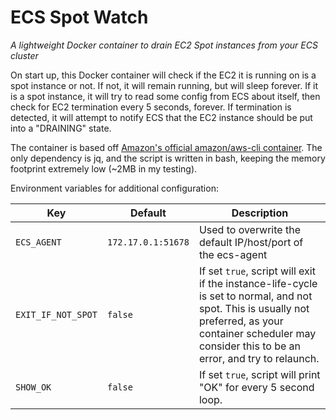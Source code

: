 # ECS Spot Watch
_A lightweight Docker container to drain EC2 Spot instances from your ECS cluster_

On start up, this Docker container will check if the EC2 it is running on is a spot instance or not. If not, it will remain running, but will sleep forever. If it is a spot instance, it will try to read some config from ECS about itself, then check for EC2 termination every 5 seconds, forever. If termination is detected, it will attempt to notify ECS that the EC2 instance should be put into a "DRAINING" state.

The container is based off [Amazon's official amazon/aws-cli container](https://hub.docker.com/r/amazon/aws-cli). The only dependency is jq, and the script is written in bash, keeping the memory footprint extremely low (~2MB in my testing).

Environment variables for additional configuration:

| Key | Default | Description |
| - | - | - |
| `ECS_AGENT` | `172.17.0.1:51678` | Used to overwrite the default IP/host/port of the ecs-agent |
| `EXIT_IF_NOT_SPOT` | `false` |  If set `true`, script will exit if the instance-life-cycle is set to normal, and not spot. This is usually not preferred, as your container scheduler may consider this to be an error, and try to relaunch. |
| `SHOW_OK` | `false` | If set `true`, script will print "OK" for every 5 second loop. |
